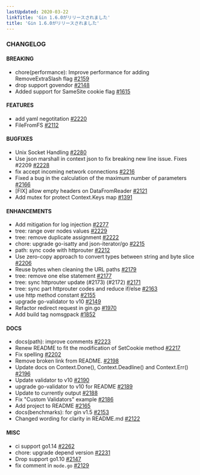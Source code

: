 ```yaml
---
lastUpdated: 2020-03-22
linkTitle: 'Gin 1.6.0がリリースされました'
title: 'Gin 1.6.0がリリースされました'
---
```


### CHANGELOG

#### BREAKING
  * chore(performance): Improve performance for adding RemoveExtraSlash flag
    [#2159](https://github.com/gin-gonic/gin/pull/2159)
  * drop support govendor
    [#2148](https://github.com/gin-gonic/gin/pull/2148)
  * Added support for SameSite cookie flag
    [#1615](https://github.com/gin-gonic/gin/pull/1615)

#### FEATURES
  * add yaml negotitation
    [#2220](https://github.com/gin-gonic/gin/pull/2220)
  * FileFromFS [#2112](https://github.com/gin-gonic/gin/pull/2112)

#### BUGFIXES
  * Unix Socket Handling [#2280](https://github.com/gin-gonic/gin/pull/2280)
  * Use json marshall in context json to fix breaking new line issue. Fixes
    #2209 [#2228](https://github.com/gin-gonic/gin/pull/2228)
  * fix accept incoming network connections
    [#2216](https://github.com/gin-gonic/gin/pull/2216)
  * Fixed a bug in the calculation of the maximum number of parameters
    [#2166](https://github.com/gin-gonic/gin/pull/2166)
  * [FIX] allow empty headers on DataFromReader
    [#2121](https://github.com/gin-gonic/gin/pull/2121)
  * Add mutex for protect Context.Keys map
    [#1391](https://github.com/gin-gonic/gin/pull/1391)

#### ENHANCEMENTS
  * Add mitigation for log injection
    [#2277](https://github.com/gin-gonic/gin/pull/2277)
  * tree: range over nodes values
    [#2229](https://github.com/gin-gonic/gin/pull/2229)
  * tree: remove duplicate assignment
    [#2222](https://github.com/gin-gonic/gin/pull/2222)
  * chore: upgrade go-isatty and json-iterator/go
    [#2215](https://github.com/gin-gonic/gin/pull/2215)
  * path: sync code with httprouter
    [#2212](https://github.com/gin-gonic/gin/pull/2212)
  * Use zero-copy approach to convert types between string and byte slice
    [#2206](https://github.com/gin-gonic/gin/pull/2206)
  * Reuse bytes when cleaning the URL paths
    [#2179](https://github.com/gin-gonic/gin/pull/2179)
  * tree: remove one else statement
    [#2177](https://github.com/gin-gonic/gin/pull/2177)
  * tree: sync httprouter update (#2173) (#2172)
    [#2171](https://github.com/gin-gonic/gin/pull/2171)
  * tree: sync part httprouter codes and reduce if/else
    [#2163](https://github.com/gin-gonic/gin/pull/2163)
  * use http method constant
    [#2155](https://github.com/gin-gonic/gin/pull/2155)
  * upgrade go-validator to v10
    [#2149](https://github.com/gin-gonic/gin/pull/2149)
  * Refactor redirect request in gin.go
    [#1970](https://github.com/gin-gonic/gin/pull/1970)
  * Add build tag nomsgpack
    [#1852](https://github.com/gin-gonic/gin/pull/1852)

#### DOCS
  * docs(path): improve comments
    [#2223](https://github.com/gin-gonic/gin/pull/2223)
  * Renew README to fit the modification of SetCookie method
    [#2217](https://github.com/gin-gonic/gin/pull/2217)
  * Fix spelling [#2202](https://github.com/gin-gonic/gin/pull/2202)
  * Remove broken link from
    README. [#2198](https://github.com/gin-gonic/gin/pull/2198)
  * Update docs on Context.Done(), Context.Deadline() and Context.Err()
    [#2196](https://github.com/gin-gonic/gin/pull/2196)
  * Update validator to v10
    [#2190](https://github.com/gin-gonic/gin/pull/2190)
  * upgrade go-validator to v10 for README
    [#2189](https://github.com/gin-gonic/gin/pull/2189)
  * Update to currently output
    [#2188](https://github.com/gin-gonic/gin/pull/2188)
  * Fix "Custom Validators" example
    [#2186](https://github.com/gin-gonic/gin/pull/2186)
  * Add project to README
    [#2165](https://github.com/gin-gonic/gin/pull/2165)
  * docs(benchmarks): for gin v1.5
    [#2153](https://github.com/gin-gonic/gin/pull/2153)
  * Changed wording for clarity in README.md
    [#2122](https://github.com/gin-gonic/gin/pull/2122)

#### MISC
  * ci support go1.14 [#2262](https://github.com/gin-gonic/gin/pull/2262)
  * chore: upgrade depend version
    [#2231](https://github.com/gin-gonic/gin/pull/2231)
  * Drop support go1.10 [#2147](https://github.com/gin-gonic/gin/pull/2147)
  * fix comment in `mode.go`
    [#2129](https://github.com/gin-gonic/gin/pull/2129)
